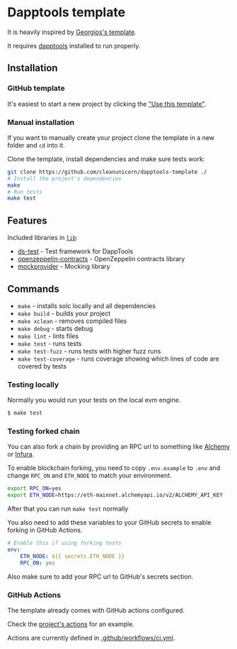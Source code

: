 # Dapptools template

It is heavily inspired by [Georgios's template](https://github.com/gakonst/dapptools-template).

It requires [dapptools](https://github.com/dapphub/dapptools) installed to run properly.

## Installation

### GitHub template

It's easiest to start a new project by clicking the ["Use this template"](https://github.com/cleanunicorn/dapptools-template/generate).

### Manual installation

If you want to manually create your project clone the template in a new folder and `cd` into it.

Clone the template, install dependencies and make sure tests work:

```sh
git clone https://github.com/cleanunicorn/dapptools-template ./
# Install the project's dependencies
make 
# Run tests
make test 
```

## Features

Included libraries in [`lib`](lib/):

- [ds-test](https://github.com/dapphub/ds-test) - Test framework for DappTools
- [openzeppelin-contracts](https://github.com/OpenZeppelin/openzeppelin-contracts) - OpenZeppelin contracts library
- [mockprovider](https://github.com/cleanunicorn/mockprovider) - Mocking library

## Commands

- `make` - installs solc locally and all dependencies
- `make build` - builds your project
- `make xclean` - removes compiled files
- `make debug` - starts debug
- `make lint` - lints files
- `make test` - runs tests
- `make test-fuzz` - runs tests with higher fuzz runs
- `make test-coverage` - runs coverage showing which lines of code are covered by tests

### Testing locally

Normally you would run your tests on the local evm engine.

```sh
$ make test
```

### Testing forked chain

You can also fork a chain by providing an RPC url to something like [Alchemy](https://www.alchemy.com/) or [Infura](https://infura.io/).

To enable blockchain forking, you need to copy `.env.example` to `.env` and change `RPC_ON` and `ETH_NODE` to match your environment.

```sh
export RPC_ON=yes
export ETH_NODE=https://eth-mainnet.alchemyapi.io/v2/ALCHEMY_API_KEY
```

After that you can run `make test` normally

You also need to add these variables to your GitHub secrets to enable forking in GitHub Actions.

```yaml
# Enable this if using forking tests
env:
    ETH_NODE: ${{ secrets.ETH_NODE }}
    RPC_ON: yes
```

Also make sure to add your RPC url to GitHub's secrets section.

### GitHub Actions

The template already comes with GitHub actions configured.

Check the [project's actions](https://github.com/cleanunicorn/dapptools-template/actions) for an example.

Actions are currently defined in [.github/workflows/ci.yml](.github/workflows/ci.yml).
